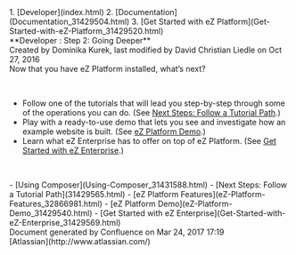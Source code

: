 <div id="page">
<div id="main" class="aui-page-panel">
<div id="main-header">
<div id="breadcrumb-section">
1.  [Developer](index.html)
2.  [Documentation](Documentation_31429504.html)
3.  [Get Started with eZ
    Platform](Get-Started-with-eZ-Platform_31429520.html)

</div>
**Developer : Step 2: Going Deeper**

</div>
<div id="content" class="view">
<div class="page-metadata">
Created by Dominika Kurek, last modified by David Christian Liedle on
Oct 27, 2016

</div>
<div id="main-content" class="wiki-content group">
<div class="contentLayout2">
<div class="columnLayout two-right-sidebar"
data-layout="two-right-sidebar">
<div class="cell normal" data-type="normal">
<div class="innerCell">
Now that you have eZ Platform installed, what’s next?

 

-   Follow one of the tutorials that will lead you step-by-step through
    some of the operations you can do. (See [Next Steps: Follow a
    Tutorial Path](31429565.html).)
-   Play with a ready-to-use demo that lets you see and investigate how
    an example website is built. (See [eZ Platform
    Demo](eZ-Platform-Demo_31429540.html).)
-   Learn what eZ Enterprise has to offer on top of eZ Platform. (See
    [Get Started with eZ
    Enterprise](Get-Started-with-eZ-Enterprise_31429569.html).)

 

</div>
</div>
<div class="cell aside" data-type="aside">
<div class="innerCell">
-   [Using Composer](Using-Composer_31431588.html)
-   [Next Steps: Follow a Tutorial Path](31429565.html)
-   [eZ Platform Features](eZ-Platform-Features_32866981.html)
-   [eZ Platform Demo](eZ-Platform-Demo_31429540.html)
-   [Get Started with eZ
    Enterprise](Get-Started-with-eZ-Enterprise_31429569.html)

</div>
</div>
</div>
</div>
</div>
</div>
</div>
<div id="footer" role="contentinfo">
<div class="section footer-body">
Document generated by Confluence on Mar 24, 2017 17:19

<div id="footer-logo">
[Atlassian](http://www.atlassian.com/)

</div>
</div>
</div>
</div>

